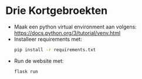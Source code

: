 # Drie Kortgebroekten

* Maak een python virtual environment aan volgens: https://docs.python.org/3/tutorial/venv.html 
* Installeer requirements met:
  ```bash
  pip install -r requirements.txt
  ```
* Run de website met:
  ```bash
  flask run
  ```
